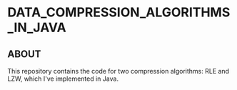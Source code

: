 # DATA_COMPRESSION_ALGORITHMS_IN_JAVA
## ABOUT 
This repository contains the code for two compression algorithms: RLE and LZW, which I've implemented in Java.
